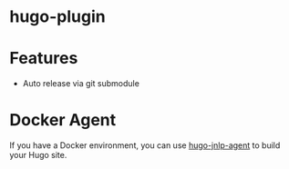 # hugo-plugin

# Features

* Auto release via git submodule

# Docker Agent

If you have a Docker environment, you can use [hugo-jnlp-agent](https://github.com/LinuxSuRen/hugo-jnlp-agent) to build your Hugo site.
